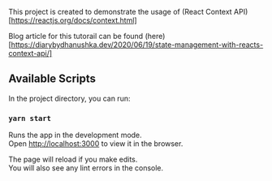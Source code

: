 This project is created to demonstrate the usage of (React Context API)[https://reactjs.org/docs/context.html]

Blog article for this tutorail can be found (here)[https://diarybydhanushka.dev/2020/06/19/state-management-with-reacts-context-api/]

## Available Scripts

In the project directory, you can run:

### `yarn start`

Runs the app in the development mode.<br />
Open [http://localhost:3000](http://localhost:3000) to view it in the browser.

The page will reload if you make edits.<br />
You will also see any lint errors in the console.

